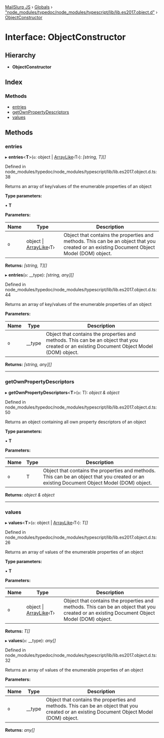 [MailSlurp JS](../README.md) › [Globals](../globals.md) › ["node_modules/typedoc/node_modules/typescript/lib/lib.es2017.object.d"](../modules/_node_modules_typedoc_node_modules_typescript_lib_lib_es2017_object_d_.md) › [ObjectConstructor](_node_modules_typedoc_node_modules_typescript_lib_lib_es2017_object_d_.objectconstructor.md)

# Interface: ObjectConstructor

## Hierarchy

* **ObjectConstructor**

## Index

### Methods

* [entries](_node_modules_typedoc_node_modules_typescript_lib_lib_es2017_object_d_.objectconstructor.md#entries)
* [getOwnPropertyDescriptors](_node_modules_typedoc_node_modules_typescript_lib_lib_es2017_object_d_.objectconstructor.md#getownpropertydescriptors)
* [values](_node_modules_typedoc_node_modules_typescript_lib_lib_es2017_object_d_.objectconstructor.md#values)

## Methods

###  entries

▸ **entries**<**T**>(`o`: object | [ArrayLike](_node_modules_typedoc_node_modules_typescript_lib_lib_es5_d_.arraylike.md)‹T›): *[string, T][]*

Defined in node_modules/typedoc/node_modules/typescript/lib/lib.es2017.object.d.ts:38

Returns an array of key/values of the enumerable properties of an object

**Type parameters:**

▪ **T**

**Parameters:**

Name | Type | Description |
------ | ------ | ------ |
`o` | object &#124; [ArrayLike](_node_modules_typedoc_node_modules_typescript_lib_lib_es5_d_.arraylike.md)‹T› | Object that contains the properties and methods. This can be an object that you created or an existing Document Object Model (DOM) object.  |

**Returns:** *[string, T][]*

▸ **entries**(`o`: __type): *[string, any][]*

Defined in node_modules/typedoc/node_modules/typescript/lib/lib.es2017.object.d.ts:44

Returns an array of key/values of the enumerable properties of an object

**Parameters:**

Name | Type | Description |
------ | ------ | ------ |
`o` | __type | Object that contains the properties and methods. This can be an object that you created or an existing Document Object Model (DOM) object.  |

**Returns:** *[string, any][]*

___

###  getOwnPropertyDescriptors

▸ **getOwnPropertyDescriptors**<**T**>(`o`: T): *object & object*

Defined in node_modules/typedoc/node_modules/typescript/lib/lib.es2017.object.d.ts:50

Returns an object containing all own property descriptors of an object

**Type parameters:**

▪ **T**

**Parameters:**

Name | Type | Description |
------ | ------ | ------ |
`o` | T | Object that contains the properties and methods. This can be an object that you created or an existing Document Object Model (DOM) object.  |

**Returns:** *object & object*

___

###  values

▸ **values**<**T**>(`o`: object | [ArrayLike](_node_modules_typedoc_node_modules_typescript_lib_lib_es5_d_.arraylike.md)‹T›): *T[]*

Defined in node_modules/typedoc/node_modules/typescript/lib/lib.es2017.object.d.ts:26

Returns an array of values of the enumerable properties of an object

**Type parameters:**

▪ **T**

**Parameters:**

Name | Type | Description |
------ | ------ | ------ |
`o` | object &#124; [ArrayLike](_node_modules_typedoc_node_modules_typescript_lib_lib_es5_d_.arraylike.md)‹T› | Object that contains the properties and methods. This can be an object that you created or an existing Document Object Model (DOM) object.  |

**Returns:** *T[]*

▸ **values**(`o`: __type): *any[]*

Defined in node_modules/typedoc/node_modules/typescript/lib/lib.es2017.object.d.ts:32

Returns an array of values of the enumerable properties of an object

**Parameters:**

Name | Type | Description |
------ | ------ | ------ |
`o` | __type | Object that contains the properties and methods. This can be an object that you created or an existing Document Object Model (DOM) object.  |

**Returns:** *any[]*
